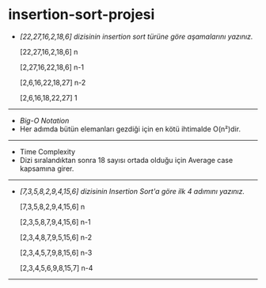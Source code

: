 # insertion-sort-projesi

- _[22,27,16,2,18,6] dizisinin insertion sort türüne göre aşamalarını yazınız._
 
   [22,27,16,2,18,6] n
   
   [2,27,16,22,18,6] n-1
   
   [2,6,16,22,18,27]  n-2
   
   [2,6,16,18,22,27]  1

---

- _Big-O Notation_
- 
   Her adımda bütün elemanları gezdiği için en kötü ihtimalde O(n²)dir.

---

- Time Complexity
- 
   Dizi sıralandıktan sonra 18 sayısı ortada olduğu için Average case kapsamına girer.

---

- _[7,3,5,8,2,9,4,15,6] dizisinin Insertion Sort'a göre ilk 4 adımını yazınız._
  
  [7,3,5,8,2,9,4,15,6] n
  
  [2,3,5,8,7,9,4,15,6] n-1
  
  [2,3,4,8,7,9,5,15,6] n-2
  
  [2,3,4,5,7,9,8,15,6] n-3
  
  [2,3,4,5,6,9,8,15,7] n-4

---
